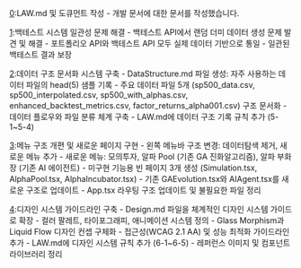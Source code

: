 [0](20251014):LAW.md 및 도큐먼트 작성
    - 개발 문서에 대한 문서를 작성했습니다.

[1](20250925):백테스트 시스템 일관성 문제 해결
    - 백테스트 API에서 랜덤 더미 데이터 생성 문제 발견 및 해결
    - 포트폴리오 API와 백테스트 API 모두 실제 데이터 기반으로 통일
    - 일관된 백테스트 결과 보장

[2](20250114):데이터 구조 문서화 시스템 구축
    - DataStructure.md 파일 생성: 자주 사용하는 데이터 파일의 head(5) 샘플 기록
    - 주요 데이터 파일 5개 (sp500_data.csv, sp500_interpolated.csv, sp500_with_alphas.csv, enhanced_backtest_metrics.csv, factor_returns_alpha001.csv) 구조 문서화
    - 데이터 플로우와 파일 분류 체계 구축
    - LAW.md에 데이터 구조 기록 규칙 추가 (5-1~5-4)

[3](20250114):메뉴 구조 개편 및 새로운 페이지 구현
    - 왼쪽 메뉴바 구조 변경: 데이터탐색 제거, 새로운 메뉴 추가
    - 새로운 메뉴: 모의투자, 알파 Pool (기존 GA 진화알고리즘), 알파 부화장 (기존 AI 에이전트)
    - 미구현 기능용 빈 페이지 3개 생성 (Simulation.tsx, AlphaPool.tsx, AlphaIncubator.tsx)
    - 기존 GAEvolution.tsx와 AIAgent.tsx를 새로운 구조로 업데이트
    - App.tsx 라우팅 구조 업데이트 및 불필요한 파일 정리

[4](20250114):디자인 시스템 가이드라인 구축
    - Design.md 파일을 체계적인 디자인 시스템 가이드로 확장
    - 컬러 팔레트, 타이포그래피, 애니메이션 시스템 정의
    - Glass Morphism과 Liquid Flow 디자인 컨셉 구체화
    - 접근성(WCAG 2.1 AA) 및 성능 최적화 가이드라인 추가
    - LAW.md에 디자인 시스템 규칙 추가 (6-1~6-5)
    - 레퍼런스 이미지 및 컴포넌트 라이브러리 정리